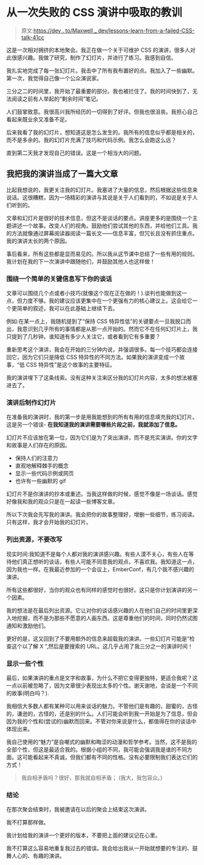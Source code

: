 # 从一次失败的 CSS 演讲中吸取的教训

> 原文:[https://dev . to/Maxwell _ dev/lessons-learn-from-a-failed-CSS-talk-41cc](https://dev.to/maxwell_dev/lessons-learned-from-a-failed-css-talk-41cc)

这是一次相对拥挤的本地聚会。我正在做一个关于可维护 CSS 的演讲，很多人对此很感兴趣。我做了研究，制作了幻灯片，并进行了练习。我感到自信。

我扎实地完成了每一张幻灯片。我击中了所有我布置好的点。我加入了一些幽默。第一次，我觉得自己像一个公众演说家。

三分之二的时间里，我开始了最重要的部分。我也被拦住了。我的时间快到了，无法阅读之前有人举起的“剩余时间”笔记。

人们鼓掌致意。我很高兴我所经历的一切得到了好评。但我也很沮丧。我担心自己看起来既业余又准备不足。

后来我看了我的幻灯片，想知道这是怎么发生的。我所有的信息似乎都是相关的，而不是多余的。我的幻灯片充满了技巧和代码示例。我怎么会跑这么远？

直到第二天我才发现自己的错误。这是一个相当大的问题。

## 我把我的演讲当成了一篇大文章

比起我想说的，我更关注我的幻灯片。我塞进了大量的信息，然后根据这些信息来说话。这很糟糕，因为一场精彩的演讲与其说是关于人们看到的，不如说是关于人们听到的。

文章和幻灯片是很好的技术信息，但这不是谈话的要点。讲座更多的是围绕一个主题讲述一个故事。改变人们的视角。鼓励他们尝试其他的东西，并给他们工具。我的方法就像通过屏幕阅读器阅读一篇长文——信息丰富，但冗长且没有抓住重点。我的演讲太长的两个原因。

事后看来，所有这些都是显而易见的。所以我从这节课中总结了一些有用的规则。我计划在我的下一次演讲中跟随他们，并鼓励其他人也这样做！

### 围绕一个简单的关键信息写下你的谈话

文章可以围绕几个点或者小技巧(就像这个现在正在做的！).谈判也能做到这一点，但力度不够。我的建议应该更集中在一个更强有力的核心建议上。这会给它一个更简单的叙述，我可以在此基础上继续下去。

例如:在某一点上，我随机提到了“保持 CSS 特异性低”的关键要点一旦我脱口而出，我意识到几乎所有的事情都是从那一点开始的。然而它不在任何幻灯片上，我只提到了几秒钟。谁知道有多少人关注它，或者看到它有多重要？

重新思考这个演讲，我会在开始的三分钟内说，并强调很多。每一个技巧都会连接回它，因为它们只是降低 CSS 特异性的不同方法。如果我的演讲变成一个故事，“低 CSS 特异性”是这个故事的主要特征。

我的演讲埋下了这条线索。没有这种关注来区分我的幻灯片内容，太多的想法被塞进去了。

### [](#make-slides-after-the-talk)演讲后制作幻灯片

在准备我的演讲时，我的第一步是用我能想到的所有有用的信息填充我的幻灯片。这是另一个错误- **在我知道我的演讲需要哪些片段之前，我就添加了信息。**

幻灯片不应该放在第一位，因为它们是为了突出演讲，而不是充实演讲。你的文字和故事是人们存在的原因。

*   保持人们的注意力
*   直观地解释棘手的概念
*   显示一些代码示例或网页
*   也许有一些幽默的 gif

幻灯片不是你演讲的抄本或重述。当我这样做的时候，感觉不像是一场谈话。感觉好像我和我的观众只是在一起读一些博客文章。

所以下次我会先写我的演讲。我会把你的故事整理好，增删一些细节，练习阅读。只有这样，我才会开始我的幻灯片。

### [](#list-resources-dont-rewrite-them)列出资源，不要改写

现实时间:我知道不是每个人都对我的演讲感兴趣。有些人漠不关心，有些人在等待他们真正想听的谈话，有些人可能不同意我的观点，不喜欢我。我知道这一点，因为我也一样。在我最近参加的一个会议上，EmberConf，有几个我不感兴趣的演讲。

所有这些都很好，当你的观众也有同样的感觉时也很好。这只是你计划演讲的另一个因素。

我的想法是在最后列出资源。它让对你的谈话感兴趣的人在他们自己的时间里更深入地挖掘，而不是为那些不愿意的人画东西。这是尊重他们的时间，同时仍然试图通知和激励他们。

更好的是，这又回到了不要用额外的信息来超载我的演讲。一些幻灯片可能是“检查这个以了解 X ”,然后是要搜索的 URL。这几乎占用了我三分之一的演讲时间！

### [](#show-some-personality)显示一些个性

最后，如果演讲的重点是文字和故事，为什么不把它变得更独特，更适合我呢？这一点以前被忽略了，因为文章很少表现出太多的个性。谢天谢地，会谈是一个不同的故事(明白吗？).

我相信大多数人都有某种可以用来谈话的魅力。不管他们是有趣的，甜蜜的，古怪的，谦逊的，古怪的，还是别的什么。人们可能会听到我一开始是为了信息，但会因为我的个性和(尝试的)幽默而回来。不管对你来说是什么，都值得在你的谈话中体现出来。

我自己使用的“魅力”是自嘲式的幽默和晦涩的动漫和哲学参考。当然，这不是我的全部个性，但这是最适合我的。根据小组的不同，我可能会强调我是谁的不同方面。这可能看起来不真诚，但我们都有不同的性格。没有必要限制我们表达它们的方式！

> 我自相矛盾吗？很好，那我就自相矛盾；
> (我大，我包容众。)

### [](#conclusion)结论

在那次聚会结束时，我被邀请在以后的聚会上结束这次演讲。

我不打算那样做。

我计划给我的演讲一个更好的版本，不要把上面的建议记在心里。

我不打算这么容易地重复我过去的错误。我会给出我从一开始就想要的专注的、鼓舞人心的、有趣的演讲。